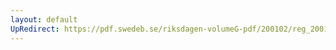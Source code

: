 ```yaml
---
layout: default
UpRedirect: https://pdf.swedeb.se/riksdagen-volumeG-pdf/200102/reg_200102/reg_200102_0253.pdf
---
```

